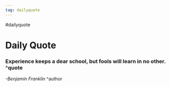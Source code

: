```yaml
---
tag: dailyquote
---
```


#dailyquote

# Daily Quote

### Experience keeps a dear school, but fools will learn in no other. ^quote
*-Benjamin Franklin* ^author
